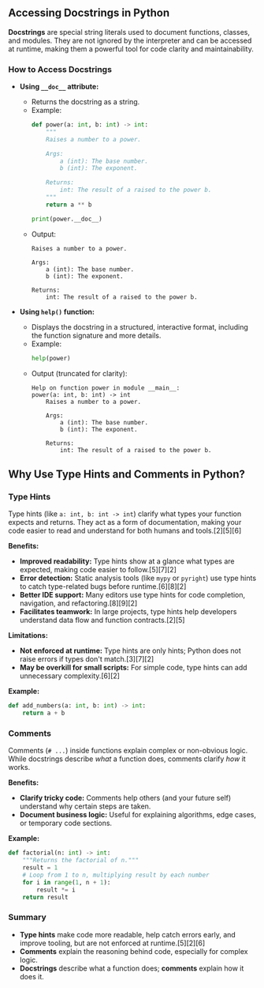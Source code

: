 ## Accessing Docstrings in Python

**Docstrings** are special string literals used to document functions, classes, and modules. They are not ignored by the interpreter and can be accessed at runtime, making them a powerful tool for code clarity and maintainability.

### How to Access Docstrings

- **Using `__doc__` attribute:**
  - Returns the docstring as a string.
  - Example:
    ```python
    def power(a: int, b: int) -> int:
        """
        Raises a number to a power.

        Args:
            a (int): The base number.
            b (int): The exponent.

        Returns:
            int: The result of a raised to the power b.
        """
        return a ** b

    print(power.__doc__)
    ```
  - Output:
    ```
    Raises a number to a power.

    Args:
        a (int): The base number.
        b (int): The exponent.

    Returns:
        int: The result of a raised to the power b.
    ```

- **Using `help()` function:**
  - Displays the docstring in a structured, interactive format, including the function signature and more details.
  - Example:
    ```python
    help(power)
    ```
  - Output (truncated for clarity):
    ```
    Help on function power in module __main__:
    power(a: int, b: int) -> int
        Raises a number to a power.

        Args:
            a (int): The base number.
            b (int): The exponent.

        Returns:
            int: The result of a raised to the power b.
    ```
## Why Use Type Hints and Comments in Python?

### **Type Hints**
Type hints (like `a: int, b: int -> int`) clarify what types your function expects and returns. They act as a form of documentation, making your code easier to read and understand for both humans and tools.[2][5][6]

**Benefits:**
- **Improved readability:** Type hints show at a glance what types are expected, making code easier to follow.[5][7][2]
- **Error detection:** Static analysis tools (like `mypy` or `pyright`) use type hints to catch type-related bugs before runtime.[6][8][2]
- **Better IDE support:** Many editors use type hints for code completion, navigation, and refactoring.[8][9][2]
- **Facilitates teamwork:** In large projects, type hints help developers understand data flow and function contracts.[2][5]

**Limitations:**
- **Not enforced at runtime:** Type hints are only hints; Python does not raise errors if types don't match.[3][7][2]
- **May be overkill for small scripts:** For simple code, type hints can add unnecessary complexity.[6][2]

**Example:**
```python
def add_numbers(a: int, b: int) -> int:
    return a + b
```

### **Comments**
Comments (`# ...`) inside functions explain complex or non-obvious logic. While docstrings describe *what* a function does, comments clarify *how* it works.

**Benefits:**
- **Clarify tricky code:** Comments help others (and your future self) understand why certain steps are taken.
- **Document business logic:** Useful for explaining algorithms, edge cases, or temporary code sections.

**Example:**
```python
def factorial(n: int) -> int:
    """Returns the factorial of n."""
    result = 1
    # Loop from 1 to n, multiplying result by each number
    for i in range(1, n + 1):
        result *= i
    return result
```

### **Summary**
- **Type hints** make code more readable, help catch errors early, and improve tooling, but are not enforced at runtime.[5][2][6]
- **Comments** explain the reasoning behind code, especially for complex logic.
- **Docstrings** describe what a function does; **comments** explain how it does it.
